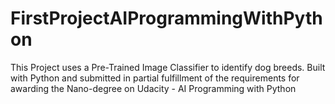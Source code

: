 # FirstProjectAIProgrammingWithPython
This Project uses a Pre-Trained Image Classifier to identify dog breeds. Built with Python and submitted in partial fulfillment of the requirements for awarding the Nano-degree on Udacity - AI Programming with Python
